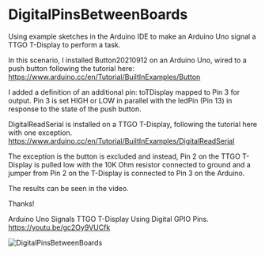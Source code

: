 # DigitalPinsBetweenBoards
Using example sketches in the Arduino IDE to make an Arduino Uno signal a TTGO T-Display to perform a task.

In this scenario, I installed Button20210912 on an Arduino Uno, wired to a push button following the tutorial here: https://www.arduino.cc/en/Tutorial/BuiltInExamples/Button

I added a definition of an additional pin: toTDisplay mapped to Pin 3 for output. Pin 3 is set HIGH or LOW in parallel with the ledPin (Pin 13) in response to the state of the push button.

DigitalReadSerial is installed on a TTGO T-Display, following the tutorial here with one exception. https://www.arduino.cc/en/Tutorial/BuiltInExamples/DigitalReadSerial

The exception is the button is excluded and instead, Pin 2 on the TTGO T-Display is pulled low with the 10K Ohm resistor connected to ground and a jumper from Pin 2 on the T-Display is connected to Pin 3 on the Arduino.

The results can be seen in the video.

Thanks!

Arduino Uno Signals TTGO T-Display Using Digital GPIO Pins.
https://youtu.be/gc2Oy9VUCfk

![DigitalPinsBetweenBoards]()
